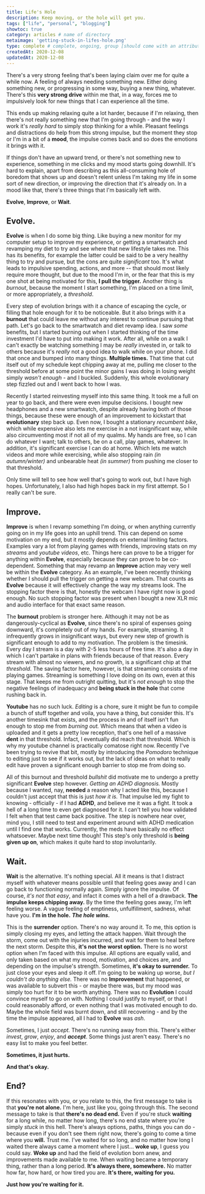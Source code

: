 ```yaml
---
title: Life's Hole
description: Keep moving, or the hole will get you.
tags: ["life", "personal", "blogging"]
showtoc: true
category: articles # name of directory
metaimage: 'getting-stuck-in-lifes-hole.png'
type: complete # complete, ongoing, group [should come with an attribute (partAmnt)]
createdAt: 2020-12-08
updatedAt: 2020-12-08
---
```


There's a very strong feeling that's been laying claim over me for quite a while now. 
A feeling of always needing something new. Either doing something new, or progressing in some way,
buying a new thing, whatever. There's this **very strong drive** within me that, in a way, forces
me to impulsively look for new things that I can experience all the time.

This ends up making relaxing quite a lot harder, because if I'm relaxing, then there's not really
something new that I'm going through - and the way I work it's _really hard_ to simply stop thinking
for a while. Pleasant feelings and distractions do help from this strong impulse, but the moment they 
stop or I'm in a bit of a **mood**, the impulse comes back and so does the emotions it brings with it.

If things don't have an upward trend, or there's not something new to experience, something in me clicks
and my mood starts going downhill. It's hard to explain, apart from describing as this all-consuming hole
of boredom that shows up and doesn't relent unless I'm taking my life in some sort of new direction, or
improving the direction that it's already on. In a mood like that, there's three things that I'm basically left with.

**Evolve**, **Improve**, or **Wait**.

## Evolve.

**Evolve** is when I do some big thing. Like buying a new monitor for my computer setup to improve my experience,
or getting a smartwatch and revamping my diet to try and see where that new lifestyle takes me. This has its benefits,
for example the latter could be said to be a very healthy thing to try and pursue, but the cons are quite _significant_ too.
It's what leads to impulsive spending, actions, and more -- that should most likely require more thought, but due to the 
mood I'm in, or the fear that this is my one shot at being motivated for this, **I pull the trigger.** Another thing is 
_burnout_, because the moment I start something, I'm placed on a time limit, or more appropriately, a _threshold_.

Every step of evolution brings with it a chance of escaping the cycle, or filling that hole enough for it to be noticeable.
But it also brings with it a **burnout** that could leave me without any interest to continue pursuing that path. Let's go back
to the smartwatch and diet revamp idea. I saw _some_ benefits, but I started burning out when I started thinking of the time 
investment I'd have to put into making it work. After all, while on a walk I can't exactly be watching something I may be _really_
invested in, or talk to others because it's _really_ not a good idea to walk while on your phone. I did that once and bumped into
many things. **Multiple times.** That time that cut itself out of my schedule kept chipping away at me, pulling me closer to the 
threshold before at some point the minor gains I was doing in losing weight simply _wasn't enough_ - and I buckled. Suddenly, this
whole evolutionary step fizzled out and I went back to how I was.

Recently I started reinvesting myself into this same thing. It took me a full on year to go back, and there were even impulse decisions.
I bought new headphones and a new smartwatch, despite already having both of those things, because these were enough of an improvement to
kickstart that **evolutionary** step back up. Even now, I bought a stationary _recumbent bike_, which while expensive also lets me 
exercise in a not insignificant way, while also circumventing most if not all of my qualms. My hands are free, so I can do whatever I want;
talk to others, be on a call, play games, whatever. In addition, it's significant exercise I can do at home. Which lets me watch videos and 
more while exercising, while also stopping rain _(in autumn/winter)_ and unbearable heat _(in summer)_ from pushing me closer to that threshold.

Only time will tell to see how well that's going to work out, but I have high hopes. Unfortunately, I also had high hopes back in my first attempt.
So I really can't be sure.

## Improve.

**Improve** is when I revamp something I'm doing, or when anything currently going on in my life goes into an uphill trend. This can depend on 
some motivation on my end, but it mostly depends on external limiting factors. Examples vary a lot from playing games with friends, improving 
stats on my _streams_ and _youtube videos_, etc. Things here can prove to be a trigger for anything within **Evolve**, especially because they 
can prove to be co-dependent. Something that may revamp an **Improve** action may very well be within the **Evolve** category. As an example,
I've been recently thinking whether I should pull the trigger on getting a new webcam. That counts as **Evolve** because it will effectively
change the way my streams look. The stopping factor there is that, honestly the webcam I have right now is good enough. No such stopping factor was
present when I bought a new XLR mic and audio interface for that exact same reason.

The **burnout** problem is stronger here. Although it may not be as dangerously-cyclical as **Evolve**, since there's no spiral of expenses going downward,
it's completely out of my hands. For example, streaming. It infrequently grows in insignificant ways, but every new step of growth is significant enough
to add to my motivation. The problem is the timesink. Every day I stream is a day with 2-5 less hours of free time. It's also a day in which I can't partake
in plans with friends because of that reason. Every stream with almost no viewers, and no growth, is a significant chip at that _threshold_. The saving factor
here, however, is that streaming consists of me playing games. Streaming is something I love doing on its own, even at this stage. That keeps me from outright 
quitting, but it's _not enough_ to stop the negative feelings of inadequacy and **being stuck in the hole** that come rushing back in.

**Youtube** has no such luck. _Editing_ is a chore, sure it might be fun to compile a bunch of stuff together and voila, you have a thing, but consider this.
It's another timesink that exists, and the process in and of itself isn't fun enough to stop me from _burning out._ Which means that when a video is uploaded
and it gets a pretty low reception, that's one hell of a massive **dent** in that threshold. Infact, I eventually did reach that threshold. Which is why my
youtube channel is practically comatose right now. Recently I've been trying to revive that bit, mostly by introducing the _Pomodoro_ technique to editing
just to see if it works out, but the lack of ideas on what to really edit have proven a significant enough barrier to stop me from doing so.

All of this burnout and threshold _bullshit_ did motivate me to undergo a pretty significant **Evolve** step however. _Getting an ADHD diagnosis._ Mostly
because I wanted, nay, **needed** a reason why I acted like this, because I couldn't just accept that this is just _how it is._ That impulse led my fight
to knowing - officially - if I had **ADHD**, and believe me it was a fight. It took a hell of a long time to even get diagnosed for it. I can't tell you
how validated I felt when that test came back positive. The step is nowhere near over, mind you, I still need to test and experiment around with ADHD 
medication until I find one that works. Currently, the meds have basically no effect whatsoever. Maybe next time though! This step's only threshold is
**being given up on**, which makes it quite hard to stop involuntarily.

## Wait.

**Wait** is the alternative. It's nothing special. All it means is that I distract myself with whatever means possible until that feeling goes away and I can go
back to functioning normally again. Simply ignore the impulse. Of course, _it's not that easy_, and infact it comes with a hell of a drawback. **The impulse keeps chipping away.** By the time the feeling goes away, I'm left feeling worse. A vague feeling of emptiness, unfulfillment, sadness, what have you. **I'm in the hole.** _**The hole wins.**_

This is the **surrender** option. There's no way around it. To me, this option is simply closing my eyes, and letting the attack happen. Wait through the storm, come out with the injuries incurred, and wait for them to heal before the next storm. Despite this, **it's not the worst option.** There is no worst option when I'm faced with this impulse. All options are equally valid, and only taken based on what my mood, motivation, and choices are, and depending on the impulse's strength. Sometimes, **it's okay to surrender.** To just close your eyes and sleep it off. I'm going to be waking up worse, _but I couldn't do anything else._ There was no **Improvement** that happened, or was available to subvert this - or maybe there was, but my mood was simply too hurt for it to be worth anything. There was no **Evolution** I could convince myself to go on with. Nothing I could justify to myself, or that I could reasonably afford, or even nothing that I was motivated enough to do. Maybe the whole field was burnt down, and still recovering - and by the time the impulse appeared, all I had to **Evolve** was _ash_.

Sometimes, I just _accept._ There's no running away from this. There's either _invest_, _grow_, _enjoy_, and **_accept_**. Some things just aren't easy. There's no easy list to make you feel better.

**Sometimes, it just hurts.**

**And that's okay.**

## End?

If this resonates with you, or you relate to this, the first message to take is that **you're not alone.** I'm here, just like you, going through this. The second message to take is that **there's no dead end.** Even if you're stuck **waiting** for a long while, no matter how long, there's no end state where you're simply _stuck_ in this hell. There's always options, paths, things you can do - because even if you don't see them right now, there's going to come a time where you **will.** Trust me. I've waited for so long, and no matter how long I waited there always came a moment where I just... **woke up**, I guess you could say. **Woke up** and had the field of evolution born anew, and improvements made available to me. When waiting became a temporary thing, rather than a long period. **It's always there, somewhere.** No matter how far, how hard, or how tired you are. **It's there, waiting for you.**

**Just how you're waiting for it.**


